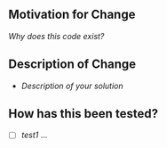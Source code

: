 <!-- markdownlint-disable-file MD041 -->

## Motivation for Change

_Why does this code exist?_

## Description of Change

- _Description of your solution_

## How has this been tested?

- [ ] _test1_ ...
